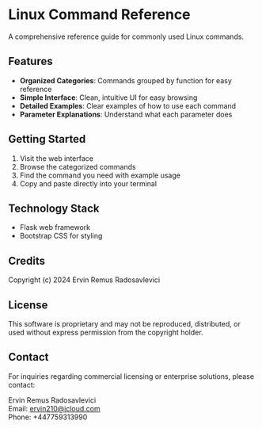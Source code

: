 # Linux Command Reference

A comprehensive reference guide for commonly used Linux commands.

## Features

- **Organized Categories**: Commands grouped by function for easy reference
- **Simple Interface**: Clean, intuitive UI for easy browsing
- **Detailed Examples**: Clear examples of how to use each command
- **Parameter Explanations**: Understand what each parameter does

## Getting Started

1. Visit the web interface
2. Browse the categorized commands
3. Find the command you need with example usage
4. Copy and paste directly into your terminal

## Technology Stack

- Flask web framework
- Bootstrap CSS for styling

## Credits

Copyright (c) 2024 Ervin Remus Radosavlevici

## License

This software is proprietary and may not be reproduced, distributed, or used without express permission from the copyright holder.

## Contact

For inquiries regarding commercial licensing or enterprise solutions, please contact:

Ervin Remus Radosavlevici  
Email: ervin210@icloud.com  
Phone: +447759313990